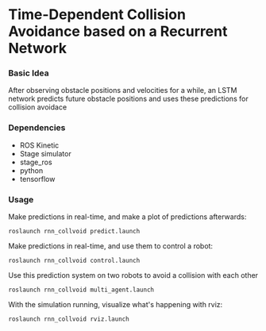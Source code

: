 # Time-Dependent Collision Avoidance based on a Recurrent Network

### Basic Idea

After observing obstacle positions and velocities for a while, an LSTM network predicts future obstacle positions and uses these predictions for collision avoidace

### Dependencies

- ROS Kinetic
- Stage simulator
- stage\_ros
- python
- tensorflow

### Usage

Make predictions in real-time, and make a plot of predictions afterwards:
```
roslaunch rnn_collvoid predict.launch
```

Make predictions in real-time, and use them to control a robot:
```
roslaunch rnn_collvoid control.launch
```

Use this prediction system on two robots to avoid a collision with each other
```
roslaunch rnn_collvoid multi_agent.launch
```

With the simulation running, visualize what's happening with rviz:
```
roslaunch rnn_collvoid rviz.launch
```

